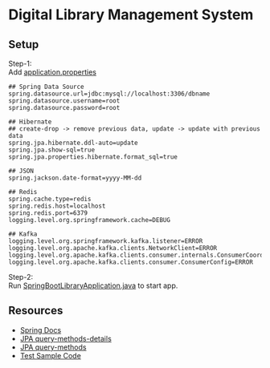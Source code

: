 # Digital Library Management System

## Setup
Step-1:<br>
Add [application.properties](src/main/resources/application.properties)
 ```properties
## Spring Data Source
spring.datasource.url=jdbc:mysql://localhost:3306/dbname
spring.datasource.username=root
spring.datasource.password=root

## Hibernate
## create-drop -> remove previous data, update -> update with previous data
spring.jpa.hibernate.ddl-auto=update
spring.jpa.show-sql=true
spring.jpa.properties.hibernate.format_sql=true

## JSON
spring.jackson.date-format=yyyy-MM-dd

## Redis
spring.cache.type=redis
spring.redis.host=localhost
spring.redis.port=6379
logging.level.org.springframework.cache=DEBUG

## Kafka
logging.level.org.springframework.kafka.listener=ERROR
logging.level.org.apache.kafka.clients.NetworkClient=ERROR
logging.level.org.apache.kafka.clients.consumer.internals.ConsumerCoordinator=ERROR
logging.level.org.apache.kafka.clients.consumer.ConsumerConfig=ERROR
```
Step-2:<br>
Run [SpringBootLibraryApplication.java](src/main/java/com/sclab/library/SpringBootLibraryApplication.java) to start app.

## Resources
 - [Spring Docs](https://spring.io/guides)
 - [JPA query-methods-details](https://docs.spring.io/spring-data/jpa/reference/repositories/query-methods-details.html)
 - [JPA query-methods](https://docs.spring.io/spring-data/jpa/reference/jpa/query-methods.html)
 - [Test Sample Code](https://github.com/in28minutes/spring-unit-testing-with-junit-and-mockito)
